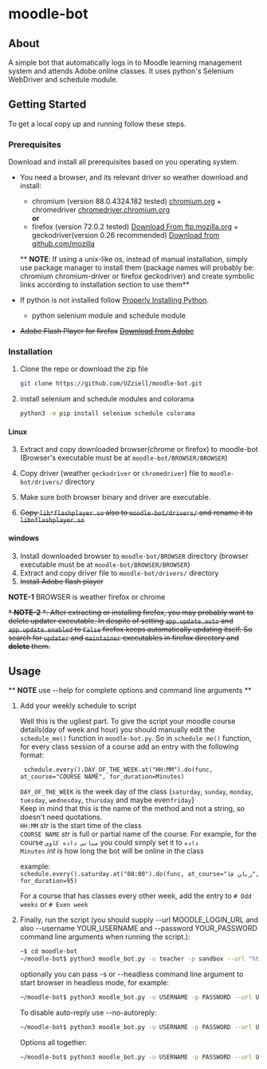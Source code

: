 # moodle-bot

<!-- TABLE OF CONTENTS 
## Table of Contents

* [About the Project](#about-the-project)
  * [Built With](#built-with)
* [Getting Started](#getting-started)
  * [Prerequisites](#prerequisites)
  * [Installation](#installation)
* [Usage](#usage)
* [Roadmap](#roadmap)
* [Contributing](#contributing)
* [License](#license)
* [Contact](#contact)
* [Acknowledgements](#acknowledgements) -->


<!-- ABOUT THE PROJECT -->

## About

A simple bot that automatically logs in to Moodle learning management system and attends Adobe online classes. It uses
python's Selenium WebDriver and schedule module.

## Getting Started

To get a local copy up and running follow these steps.

### Prerequisites

Download and install all prerequisites based on you operating system.

* You need a browser, and its relevant driver so weather download and install:
  * chromium (version 88.0.4324.182 tested) [chromium.org](https://www.chromium.org/getting-involved/download-chromium) + chromedriver [chromedriver.chromium.org](https://chromedriver.chromium.org/)
  <br />**or**<br />
   * firefox (version 72.0.2 tested) [Download From ftp.mozilla.org](https://ftp.mozilla.org/pub/firefox/releases/) + geckodriver(version 0.26
  recommended) [Download from github.com/mozilla](https://github.com/mozilla/geckodriver/releases/)

   ** **NOTE**: 
   If using a unix-like os, instead of manual installation, simply use package manager to install them (package names will probably be: chromium chromium-driver or firefox geckodriver) and create symbolic links according to installation section to use them** 


* If python is not installed follow [Properly Installing Python](https://docs.python-guide.org/starting/installation/).
    * python selenium module and schedule module
* ~~Adobe Flash Player for firefox~~ [~~Download from Adobe~~](https://get.adobe.com/flashplayer/)

### Installation

1. Clone the repo or download the zip file
    ```sh
    git clone https://github.com/UZziell/moodle-bot.git
    ```
2. install selenium and schedule modules and colorama
    ```sh
    python3 -m pip install selenium schedule colorama
    ```

#### Linux

3. Extract and copy downloaded browser(chrome or firefox) to moodle-bot (Browser's executable must be
   at `moodle-bot/BROWSER/BROWSER`) 
     
4. Copy driver (weather `geckodriver` or `chromedriver`) file to `moodle-bot/drivers/` directory
5. Make sure both browser binary and driver are executable.
6. <del>Copy `lib*flashplayer.so` also to `moodle-bot/drivers/` and rename it to `libnflashplayer.so`</del>

#### windows

3. Install downloaded browser to `moodle-bot/BROWSER` directory (browser executable must be
   at `moodle-bot/BROWSER/BROWSER`)
4. Extract and copy driver file to `moodle-bot/drivers/` directory
5. <del>Install Adobe flash player</del>

**NOTE-1** BROWSER is weather firefox or chrome

<del>\* **NOTE-2** \*:  After extracting or installing firefox, you may probably want to delete updater executable.
In despite of setting `app.update.auto` and `app.update.enabled` to `False` firefox keeps automatically updating itself. So
search for `updater` and `maintainer` executables in firefox directory and **delete** them.<del>

<!-- USAGE EXAMPLES -->

## Usage

<!-- 1. You can whether rename `secrets.py.example` to `secrets.py` and fill it with your moodle username and password\
    or\
    supply --username YOUR_USERNAME and --password YOUR_PASSWORD command line arguments when running the script.
-->
** **NOTE** use --help for complete options and command line arguments ** 
1. Add your weekly schedule to script

   Well this is the ugliest part. To give the script your moodle course details(day of week and hour) you should
   manually edit the `schedule_me()` function in `moodle-bot.py`. So in `schedule_me()` function, for every class
   session of a course add an entry with the following format:

        schedule.every().DAY_OF_THE_WEEK.at("HH:MM").do(func, at_course="COURSE NAME", for_duration=Minutes)

   `DAY_OF_THE_WEEK` is the week day of the class {`saturday`, `sunday`, `monday`, `tuesday`, `wednesday`, `thursday`
   and maybe even`friday`}\
   Keep in mind that this is the name of the method and not a string, so doesn't need quotations.\
   `HH:MM` *str*  is the start time of the class\
   `COURSE NAME` *str*  is full or partial name of the course. For example, for the course `مباني داده کاوي` you could
   simply set it to `داده`\
   `Minutes` *int*   is how long the bot will be online in the class

   example:\
   ```schedule.every().saturday.at("08:00").do(func, at_course="زبان فا", for_duration=95)```

   For a course that has classes every other week, add the entry to `# Odd weeks` or `# Even week`

2. Finally, run the script (you should supply --url MOODLE_LOGIN_URL and also --username YOUR_USERNAME and --password
   YOUR_PASSWORD command line arguments when running the script.):
    ```sh
    ~$ cd moodle-bot
    ~/moodle-bot$ python3 moodle_bot.py -u teacher -p sandbox --url "https://sandbox.moodledemo.net/login/index.php"
    ```
   optionally you can pass -s or --headless command line argument to start browser in headless mode, for example:
    ```sh
    ~/moodle-bot$ python3 moodle_bot.py -u USERNAME -p PASSWORD --url URL --headless
    ```
   To disable auto-reply use --no-autoreply:
    ```sh
    ~/moodle-bot$ python3 moodle_bot.py -u USERNAME -p PASSWORD --url URL --no-autoreply
    ```
   Options all together:
    ```sh
    ~/moodle-bot$ python3 moodle_bot.py -u USERNAME -p PASSWORD --url URL --headless --no-autoreply
    ```
<!--
## Contribution
Contributions are genuinely welcomed.
-->   
